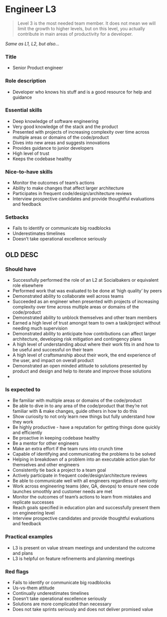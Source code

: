 # Engineer L3
> Level 3 is the most needed team member. It does not mean we will limit the growth to higher levels, but on this level, you actually contribute in main areas of productivity for a developer. 

*Same as L1, L2, but also...*

### Title
*  Senior Product engineer

### Role description
* Developer who knows his stuff and is a good resource for help and guidance

### Essential skills
* Deep knowledge of software engineering
* Very good knowledge of the stack and the product
* Presented with projects of increasing complexity over time across multiple areas or domains of the code/product
* Dives into new areas and suggests innovations
* Provides guidance to junior developers
* High level of trust
* Keeps the codebase healthy

### Nice-to-have skills
* Monitor the outcomes of team’s actions
* Ability to make changes that affect larger architecture
* Participates in frequent code/design/architecture reviews
* Interview prospective candidates and provide thoughtful evaluations and feedback

### Setbacks
* Fails to identify or communicate big roadblocks
* Underestimates timelines
* Doesn’t take operational excellence seriously

## OLD DESC

### Should have

* Successfully performed the role of an L2 at Socialbakers or equivalent role elsewhere
* Performed work that was evaluated to be done at ‘high quality’ by peers
* Demonstrated ability to collaborate well across teams
* Succeeded as an engineer when presented with projects of increasing complexity over time across multiple areas or domains of the code/product
* Demonstrated ability to unblock themselves and other team members
* Earned a high level of trust amongst team to own a task/project without needing much supervision
* Demonstrated ability to anticipate how contributions can affect larger architecture, developing risk mitigation and contingency plans
* A high level of understanding about where their work fits in and how to be useful and successful on their team
* A high level of craftsmanship about their work, the end experience of the user, and impact on overall product
* Demonstrated an open minded attitude to solutions presented by product and design and help to iterate and improve those solutions
* 

### Is expected to

* Be familiar with multiple areas or domains of the code/product
* Be able to dive in to any area of the code/product that they’re not familiar with & make changes, guide others in how to do this
* Show curiosity to not only learn new things but fully understand how they work
* Be highly productive - have a reputation for getting things done quickly and efficiently
* Be proactive in keeping codebase healthy
* Be a mentor for other engineers
* Make an extra effort if the team runs into crunch time
* Capable of identifying and communicating the problems to be solved
* Helping in breakdown of a problem into an executable action plan for themselves and other engineers 
* Consistently tie back a project to a team goal
* Actively participate in frequent code/design/architecture reviews
* Be able to communicate well with all engineers regardless of seniority
* Work across engineering teams (dev, QA, devops) to ensure new code launches smoothly and customer needs are met
* Monitor the outcomes of team’s actions to learn from mistakes and replicate successes
* Reach goals specified in education plan and successfully present them on engineering level
* Interview prospective candidates and provide thoughtful evaluations and feedback


### Practical examples
* L3 is present on value stream meetings and understand the outcome and plans
* L3 is helpful on feature refinements and planning meetings

### Red flags
* Fails to identify or communicate big roadblocks
* Us-vs-them attitude 
* Continually underestimates timelines
* Doesn’t take operational excellence seriously
* Solutions are more complicated than necessary
* Does not take sprints seriously and does not deliver promised value